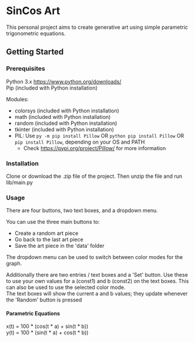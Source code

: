 # SinCos Art

This personal project aims to create generative art using simple parametric trigonometric equations.

## Getting Started

### Prerequisites

Python 3.x <https://www.python.org/downloads/>  
Pip (included with Python installation)  

Modules:
* colorsys (included with Python installation)
* math (included with Python installation)
* random (included with Python installation)
* tkinter (included with Python installation)
* PIL: Use `py -m pip install Pillow` OR `python pip install Pillow` OR `pip install Pillow`, depending on your OS and PATH
    * Check <https://pypi.org/project/Pillow/> for more information
 
### Installation

Clone or download the .zip file of the project. Then unzip the file and run lib/main.py

### Usage

There are four buttons, two text boxes, and a dropdown menu.  

You can use the three main buttons to:
* Create a random art piece
* Go back to the last art piece
* Save the art piece in the 'data' folder

The dropdown menu can be used to switch between color modes for the graph.  

Additionally there are two entries / text boxes and a 'Set' button. Use these to use your own values for a (const1) and b (const2) on the text boxes. This can also be used to use the selected color mode.  
The text boxes will show the current a and b values; they update whenever the 'Random' button is pressed

#### Parametric Equations

x(t) = 100 * (cos(t * a) + sin(t * b))  
y(t) = 100 * (sin(t * a) + cos(t * b))  

